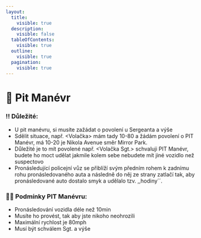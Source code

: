 ```yaml
---
layout:
  title:
    visible: true
  description:
    visible: false
  tableOfContents:
    visible: true
  outline:
    visible: true
  pagination:
    visible: true
---
```


# 🚓 Pit Manévr

### ‼️ Důležité:

* U pit manévru, si musíte zažádat o povolení u Sergeanta a výše
* Sdělit situace, např. \<Volačka> mám tady 10-80 a žádám povolení o PIT Manévr, má 10-20 je Nikola Avenue směr Mirror Park.
* Důležité je to mít povolené např. \<Volačka Sgt.> schvaluji PIT Manévr, budete ho moct udělat jakmile kolem sebe nebudete mít jiné vozidlo než suspectovo
* Pronásledující policejní vůz se přiblíží svým předním rohem k zadnímu rohu pronásledovaného auta a následně do něj ze strany zatlačí tak, aby pronásledované auto dostalo smyk a udělalo tzv. ,,hodiny´´.

### 🧑‍💼 Podmínky PIT Manévru:

* Pronásledování vozidla déle než 10min
* Musíte ho provést, tak aby jste nikoho neohrozili
* Maximální rychlost je 80mph
* Musí být schválem Sgt. a výše
